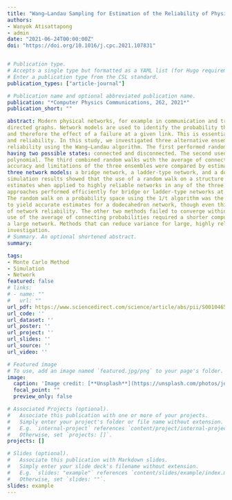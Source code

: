 ```yaml
---
title: "Wang–Landau Sampling for Estimation of the Reliability of Physical Networks"
authors:
- Wanyok Atisattapong
- admin
date: "2021-06-24T00:00:00Z"
doi: "https://doi.org/10.1016/j.cpc.2021.107831"


# Publication type.
# Accepts a single type but formatted as a YAML list (for Hugo requirements).
# Enter a publication type from the CSL standard.
publication_types: ["article-journal"]

# Publication name and optional abbreviated publication name.
publication: "*Computer Physics Communications, 262, 2021*"
publication_short: ""

abstract: Modern physical networks, for example in communication and transportation, can be interpreted as
directed graphs. Network models are used to identify the probability that given nodes are connected,
and therefore the effect of a failure at a given link. This is essential for network design, optimization,
and reliability. In this study, we investigated three alternative ensembles for estimating network
reliability using the Wang–Landau algorithm. The first performed random walks on a structure function
having two possible states: connected and disconnected. The second used random walks on a reliability
polynomial. The third combined random walks with the average of connecting probabilities. The
accuracy and limitations of the three ensembles were compared by estimating the reliability of
three network models: a bridge network, a ladder-type network, and a dodecahedron network. The
simulation results showed that the use of a random walk on a structure function failed to produce
estimates when applied to highly reliable networks in any of the three network types. The other two
approaches performed efficiently for bridge or ladder-type networks at any level of network reliability.
The random walk on a probability space using the 1/t algorithm was the only ensemble that was able
to yield accurate estimates for a dodecahedron network, though even this failed at the highest level
of network reliability. The other two methods failed to converge within 10^8 Monte Carlo trials. The
use of the average of connecting probabilities required a shorter computation time when applied to
a large network. Methods that can reduce variance for large, highly reliable networks require further
investigation.
# Summary. An optional shortened abstract.
summary: 

tags:
- Monte Carlo Method
- Simulation
- Network
featured: false
# links:
# - name: ""
#   url: ""
url_pdf: https://www.sciencedirect.com/science/article/abs/pii/S0010465521000059
url_code: ''
url_dataset: ''
url_poster: ''
url_project: ''
url_slides: ''
url_source: ''
url_video: ''

# Featured image
# To use, add an image named `featured.jpg/png` to your page's folder. 
image:
  caption: 'Image credit: [**Unsplash**](https://unsplash.com/photos/jdD8gXaTZsc)'
  focal_point: ""
  preview_only: false

# Associated Projects (optional).
#   Associate this publication with one or more of your projects.
#   Simply enter your project's folder or file name without extension.
#   E.g. `internal-project` references `content/project/internal-project/index.md`.
#   Otherwise, set `projects: []`.
projects: []

# Slides (optional).
#   Associate this publication with Markdown slides.
#   Simply enter your slide deck's filename without extension.
#   E.g. `slides: "example"` references `content/slides/example/index.md`.
#   Otherwise, set `slides: ""`.
slides: example
---
```



